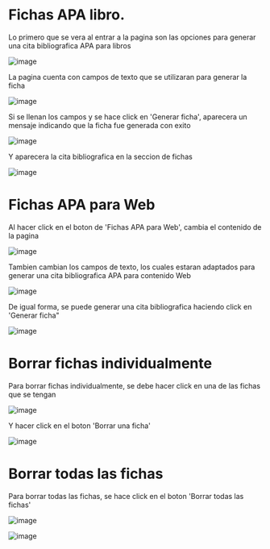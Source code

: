 # Fichas APA libro. 

Lo primero que se vera al entrar a la pagina son las opciones para generar una cita bibliografica APA para libros

![image](https://github.com/Barriose01/FichasAPAReact/assets/107152796/867e2aaa-af72-404d-a84e-ce737ccfc6c5)


La pagina cuenta con campos de texto que se utilizaran para generar la ficha

![image](https://github.com/Barriose01/FichasAPAReact/assets/107152796/47f40bd6-cee7-46e5-ba04-a0fe21cc9808)


Si se llenan los campos y se hace click en 'Generar ficha', aparecera un mensaje indicando que la ficha fue generada con exito

![image](https://github.com/Barriose01/FichasAPAReact/assets/107152796/9b95bb6a-203a-4898-bccd-fea63b9e64cd)


Y aparecera la cita bibliografica en la seccion de fichas

![image](https://github.com/Barriose01/FichasAPAReact/assets/107152796/01c5c741-9009-4a33-8877-1b3cf2662f23)


# Fichas APA para Web 

Al hacer click en el boton de 'Fichas APA para Web', cambia el contenido de la pagina

![image](https://github.com/Barriose01/FichasAPAReact/assets/107152796/c5cc7f85-19aa-48c7-9f37-bcc89fb574f3)


Tambien cambian los campos de texto, los cuales estaran adaptados para generar una cita bibliografica APA para contenido Web

![image](https://github.com/Barriose01/FichasAPAReact/assets/107152796/61b6fd63-1e35-47eb-af51-95e3a71bd183)


De igual forma, se puede generar una cita bibliografica haciendo click en 'Generar ficha"

![image](https://github.com/Barriose01/FichasAPAReact/assets/107152796/bd40b9b8-5bea-49d9-a12d-ea3f8862cbaa)


# Borrar fichas individualmente 

Para borrar fichas individualmente, se debe hacer click en una de las fichas que se tengan

![image](https://github.com/Barriose01/FichasAPAReact/assets/107152796/d29ee609-e482-43e2-b854-86ee283d226e)


Y hacer click en el boton 'Borrar una ficha'

![image](https://github.com/Barriose01/FichasAPAReact/assets/107152796/8411e3f8-3c8d-453d-ae37-38829ea479b4)


# Borrar todas las fichas

Para borrar todas las fichas, se hace click en el boton 'Borrar todas las fichas'

![image](https://github.com/Barriose01/FichasAPAReact/assets/107152796/3a48c568-4a51-4106-923b-96b173609ff9)


![image](https://github.com/Barriose01/FichasAPAReact/assets/107152796/64789136-015c-4795-b95b-4cdfd453e4bd)
